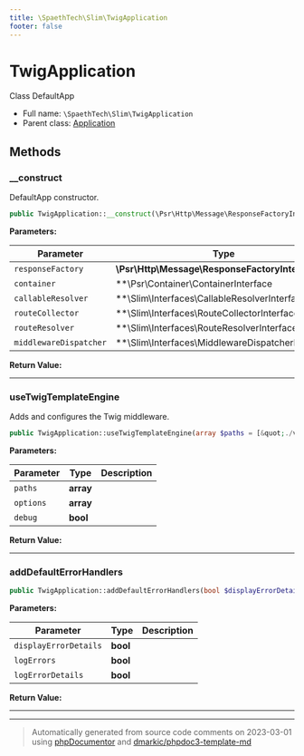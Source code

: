 ```yaml
---
title: \SpaethTech\Slim\TwigApplication
footer: false
---
```


# TwigApplication

Class DefaultApp



* Full name: `\SpaethTech\Slim\TwigApplication`
* Parent class: [Application](../../../doc.md)



## Methods

### __construct

DefaultApp constructor.

```php
public TwigApplication::__construct(\Psr\Http\Message\ResponseFactoryInterface $responseFactory, \Psr\Container\ContainerInterface|null $container, \Slim\Interfaces\CallableResolverInterface|null $callableResolver = null, \Slim\Interfaces\RouteCollectorInterface|null $routeCollector = null, \Slim\Interfaces\RouteResolverInterface|null $routeResolver = null, \Slim\Interfaces\MiddlewareDispatcherInterface|null $middlewareDispatcher = null): mixed
```








**Parameters:**

| Parameter | Type | Description |
|-----------|------|-------------|
| `responseFactory` | **\Psr\Http\Message\ResponseFactoryInterface** |  |
| `container` | **\Psr\Container\ContainerInterface|null** |  |
| `callableResolver` | **\Slim\Interfaces\CallableResolverInterface|null** |  |
| `routeCollector` | **\Slim\Interfaces\RouteCollectorInterface|null** |  |
| `routeResolver` | **\Slim\Interfaces\RouteResolverInterface|null** |  |
| `middlewareDispatcher` | **\Slim\Interfaces\MiddlewareDispatcherInterface|null** |  |


**Return Value:**





---
### useTwigTemplateEngine

Adds and configures the Twig middleware.

```php
public TwigApplication::useTwigTemplateEngine(array $paths = [&quot;./views/&quot;], array $options = [], bool $debug = false): mixed
```








**Parameters:**

| Parameter | Type | Description |
|-----------|------|-------------|
| `paths` | **array** |  |
| `options` | **array** |  |
| `debug` | **bool** |  |


**Return Value:**





---
### addDefaultErrorHandlers



```php
public TwigApplication::addDefaultErrorHandlers(bool $displayErrorDetails, bool $logErrors = true, bool $logErrorDetails = true): \Slim\Middleware\ErrorMiddleware
```








**Parameters:**

| Parameter | Type | Description |
|-----------|------|-------------|
| `displayErrorDetails` | **bool** |  |
| `logErrors` | **bool** |  |
| `logErrorDetails` | **bool** |  |


**Return Value:**





---


---
> Automatically generated from source code comments on 2023-03-01 using [phpDocumentor](http://www.phpdoc.org/) and [dmarkic/phpdoc3-template-md](https://github.com/dmarkic/phpdoc3-template-md)
